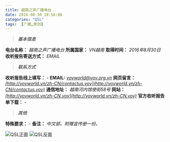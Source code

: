 ```yaml
---
title: 越南之声广播电台
date: 2016-08-30 18:58:08
categories: "QSL"
tags:  [广播,原创]
---
```

> ***基本信息***

**电台名称：** *越南之声广播电台*
**所属国家：** *VN越南*
**取得时间：** *2016年8月30日*
**收听报告寄送方式：** *EMAIL*

<!--more-->

> ***联系方式***

**收听报告线上填写：** *-*
**EMAIL:** *[vovworld@vov.org.vn](mailto:vovworld@vov.org.vn)*
**网页留言：** *[http://vovworld.vn/zh-CN/contactus.vov](http://vovworld.vn/zh-CN/contactus.vov)*
**通信地址：** *越南河内馆使街58号*
**网站：** *[http://vovworld.vn/zh-CN.vov](http://vovworld.vn/zh-CN.vov)*
**官方收听报告单下载：** *-*

> ***其他***

**特殊要求：** *-*
**备注：** *中文部。附赠宣传册一份。*

![QSL正面](https://cdn-image.ibcl.us/QSL-VOV5_20160830/1.jpg "QSL正面")
![QSL反面](https://cdn-image.ibcl.us/QSL-VOV5_20160830/2.jpg "QSL反面")